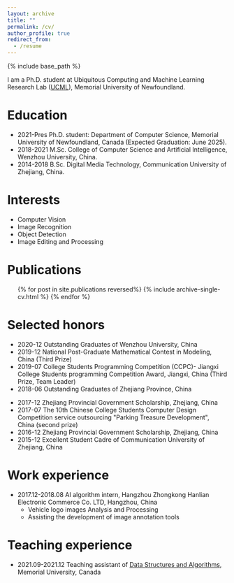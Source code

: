 ```yaml
---
layout: archive
title: ""
permalink: /cv/
author_profile: true
redirect_from:
  - /resume
---
```


{% include base_path %}

I am a Ph.D. student at Ubiquitous Computing and Machine Learning Research Lab ([UCML](https://sites.google.com/view/ucmi/home)), Memorial University of Newfoundland.

Education
======

* 2021-Pres Ph.D. student: Department of Computer Science, Memorial University of Newfoundland, Canada (Expected Graduation: June 2025).
* 2018-2021 M.Sc. College of Computer Science and Artificial Intelligence, Wenzhou University, China.
* 2014-2018 B.Sc. Digital Media Technology, Communication University of Zhejiang, China.


  
Interests
======
* Computer Vision
* Image Recognition
* Object Detection
* Image Editing and Processing

Publications
======
  <ul>{% for post in site.publications reversed%}
    {% include archive-single-cv.html %}
  {% endfor %}</ul>
  
  
Selected honors
======
* 2020-12 Outstanding Graduates of Wenzhou University, China
* 2019-12 National Post-Graduate Mathematical Contest in Modeling, China (Third Prize)
* 2019-07 College Students Programming Competition (CCPC)- Jiangxi College Students programming Competition Award, Jiangxi, China (Third Prize, Team Leader)
* 2018-06 Outstanding Graduates of Zhejiang Province, China
<!-- * 2018-06 Outstanding Graduates of Communication University of Zhejiang, China  -->
* 2017-12 Zhejiang Provincial Government Scholarship, Zhejiang, China
* 2017-07 The 10th Chinese College Students Computer Design Competition service outsourcing "Parking Treasure Development", China (second prize)
* 2016-12 Zhejiang Provincial Government Scholarship, Zhejiang, China
* 2015-12 Excellent Student Cadre of Communication University of Zhejiang, China


Work experience
======
* 2017.12-2018.08 AI algorithm intern, Hangzhou Zhongkong Hanlian Electronic Commerce Co. LTD, Hangzhou, China
  * Vehicle logo images Analysis and Processing
  * Assisting the development of image annotation tools

<!--* Fall 2015: Research Assistant
  * Github University
  * Duties included: Merging pull requests
  * Supervisor: Professor Hub -->
  


Teaching experience
======
* 2021.09-2021.12 Teaching assistant of [Data Structures and Algorithms](https://www.mun.ca/computerscience/undergraduates/courses/comp-2002-data-structures-and-algorithms/), Memorial University, Canada


<!-- Talks
======
  <ul>{% for post in site.talks %}
    {% include archive-single-talk-cv.html %}
  {% endfor %}</ul>
  

  
Service and leadership
======
* Currently signed in to 43 different slack teams -->
